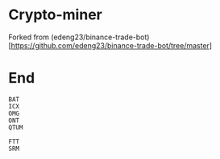 # Crypto-miner

Forked from (edeng23/binance-trade-bot)[https://github.com/edeng23/binance-trade-bot/tree/master]

# End

```
BAT
ICX
OMG
ONT
QTUM
```

```
FTT
SRM
```